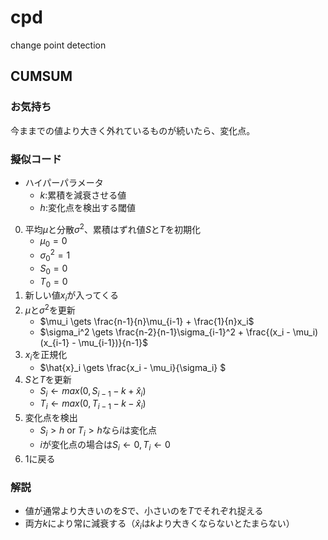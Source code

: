 # cpd
change point detection

## CUMSUM
### お気持ち
今ままでの値より大きく外れているものが続いたら、変化点。

### 擬似コード

- ハイパーパラメータ
    - $k$:累積を減衰させる値 
    - $h$:変化点を検出する閾値

0. 平均$\mu$と分散$\sigma^2$、累積はずれ値$S$と$T$を初期化
    - $\mu_0=0$
    - $\sigma_0^2=1$
    - $S_0=0$
    - $T_0=0$
1. 新しい値$x_i$が入ってくる
1. $\mu$と$\sigma^2$を更新
    - $\mu_i \gets \frac{n-1}{n}\mu_{i-1} + \frac{1}{n}x_i$
    - $\sigma_i^2 \gets \frac{n-2}{n-1}\sigma_{i-1}^2 + \frac{(x_i - \mu_i)(x_{i-1} - \mu_{i-1})}{n-1}$
1. $x_i$を正規化
    - $\hat{x}_i \gets \frac{x_i - \mu_i}{\sigma_i} $
1. $S$と$T$を更新
    - $S_i \gets max(0, S_{i-1} -k + \hat{x}_i)$
    - $T_i \gets max(0, T_{i-1} -k - \hat{x}_i)$
1. 変化点を検出
    - $S_i > h$ or $T_i > h$なら$i$は変化点
    - $i$が変化点の場合は$S_i \gets 0, T_i \gets 0$
1. 1に戻る
### 解説
- 値が通常より大きいのを$S$で、小さいのを$T$でそれぞれ捉える
- 両方$k$により常に減衰する（$\hat{x}_i$は$k$より大きくならないとたまらない）
    